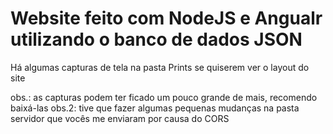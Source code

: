 # Website feito com NodeJS e Angualr utilizando o banco de dados JSON

Há algumas capturas de tela na pasta Prints se quiserem ver o layout do site

obs.: as capturas podem ter ficado um pouco grande de mais, recomendo baixá-las
obs.2: tive que fazer algumas pequenas mudanças na pasta servidor que vocês me enviaram por causa do CORS
